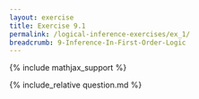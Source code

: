 ```yaml
---
layout: exercise
title: Exercise 9.1
permalink: /logical-inference-exercises/ex_1/
breadcrumb: 9-Inference-In-First-Order-Logic
---
```


{% include mathjax_support %}

<div><i class="arrow-up loader" data-chapter="logical-inference-exercises" data-exercise="ex_1" data-rating="0"></i></div>
{% include_relative question.md %}
